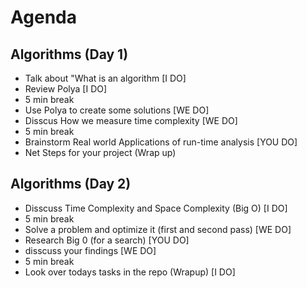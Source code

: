 # Agenda 
    
## Algorithms (Day 1)
- Talk about "What is an algorithm [I DO]
- Review Polya [I DO]
- 5 min break
- Use Polya to create some solutions [WE DO]
- Disscus How we measure time complexity [WE DO]
- 5 min break
- Brainstorm Real world Applications of run-time analysis [YOU DO]
- Net Steps for your project (Wrap up)

## Algorithms (Day 2)
- Disscuss Time Complexity and Space Complexity (Big O) [I DO]
- 5 min break
- Solve a problem and optimize it (first and second pass) [WE DO]
- Research Big 0 (for a search) [YOU DO]
- disscuss your findings [WE DO]
- 5 min break
- Look over todays tasks in the repo (Wrapup) [I DO]
